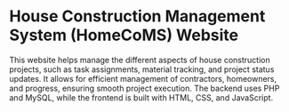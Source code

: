 # House Construction Management System (HomeCoMS) Website

This website helps manage the different aspects of house construction projects, such as task assignments, material tracking, and project status updates. It allows for efficient management of contractors, homeowners, and progress, ensuring smooth project execution. The backend uses PHP and MySQL, while the frontend is built with HTML, CSS, and JavaScript.
